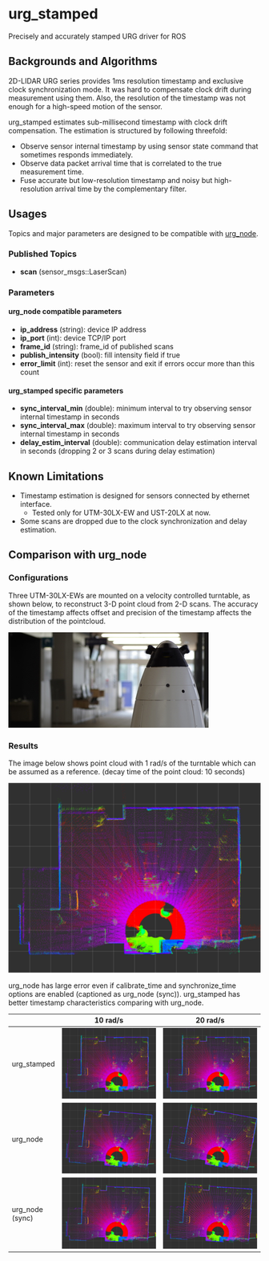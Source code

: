 urg_stamped
====================

Precisely and accurately stamped URG driver for ROS

## Backgrounds and Algorithms

2D-LIDAR URG series provides 1ms resolution timestamp and exclusive clock synchronization mode.
It was hard to compensate clock drift during measurement using them.
Also, the resolution of the timestamp was not enough for a high-speed motion of the sensor.

urg_stamped estimates sub-millisecond timestamp with clock drift compensation.
The estimation is structured by following threefold:
- Observe sensor internal timestamp by using sensor state command that sometimes responds immediately.
- Observe data packet arrival time that is correlated to the true measurement time.
- Fuse accurate but low-resolution timestamp and noisy but high-resolution arrival time by the complementary filter.

## Usages

Topics and major parameters are designed to be compatible with [urg_node](http://wiki.ros.org/urg_node).

### Published Topics

- **scan** (sensor_msgs::LaserScan)

### Parameters

#### urg_node compatible parameters

- **ip_address** (string): device IP address
- **ip_port** (int): device TCP/IP port
- **frame_id** (string): frame_id of published scans
- **publish_intensity** (bool): fill intensity field if true
- **error_limit** (int): reset the sensor and exit if errors occur more than this count

#### urg_stamped specific parameters

- **sync_interval_min** (double): minimum interval to try observing sensor internal timestamp in seconds
- **sync_interval_max** (double): maximum interval to try observing sensor internal timestamp in seconds
- **delay_estim_interval** (double): communication delay estimation interval in seconds (dropping 2 or 3 scans during delay estimation)

## Known Limitations

- Timestamp estimation is designed for sensors connected by ethernet interface.
  - Tested only for UTM-30LX-EW and UST-20LX at now.
- Some scans are dropped due to the clock synchronization and delay estimation.

## Comparison with urg_node

### Configurations

Three UTM-30LX-EWs are mounted on a velocity controlled turntable, as shown below, to reconstruct 3-D point cloud from 2-D scans.
The accuracy of the timestamp affects offset and precision of the timestamp affects the distribution of the pointcloud.

![SQ-LIDAR](doc/images/sqlidar.jpg)

### Results

The image below shows point cloud with 1 rad/s of the turntable which can be assumed as a reference.
(decay time of the point cloud: 10 seconds)

![urg_stamped 1 rad/s](doc/images/urg_stamped_1radps.png)

urg_node has large error even if calibrate_time and synchronize_time options are enabled (captioned as urg_node (sync)).
urg_stamped has better timestamp characteristics comparing with urg_node.

&nbsp;             | 10 rad/s                                                        | 20 rad/s
---                | ---                                                             | ---
urg_stamped        | ![urg_stamped 10 rad/s](doc/images/urg_stamped_10radps.png)     | ![urg_stamped 20 rad/s](doc/images/urg_stamped_20radps.png)
urg_node           | ![urg_node 10 rad/s](doc/images/urg_node_10radps.png)           | ![urg_node 20 rad/s](doc/images/urg_node_20radps.png)
urg_node<br>(sync) | ![urg_node sync 10 rad/s](doc/images/urg_node_sync_10radps.png) | ![urg_node sync_20 rad/s](doc/images/urg_node_sync_20radps.png)


